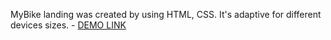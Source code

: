 MyBike landing was created by using HTML, CSS. It's adaptive for different devices sizes.
    - [DEMO LINK](https://OlehSharha.github.io/MyBike-landing/)
